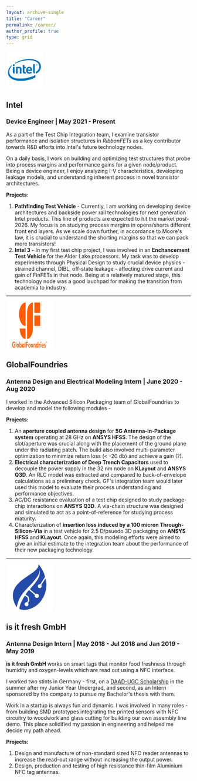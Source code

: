 ```yaml
---
layout: archive-single
title: "Career"
permalink: /career/
author_profile: true
type: grid
---
```


<img src="/images/intel.png" alt="image" width="100" height="100">

## Intel
### Device Engineer | May 2021 - Present 

As a part of the Test Chip Integration team, I examine transistor performance and isolation structures in _RibbonFETs_ as a key contributor towards R&D efforts into Intel's future technology nodes. 

On a daily basis, I work on building and optimizing test structures that probe into process margins and performance gains for a given node/product. Being a device engineer, I enjoy analyzing I-V characteristics, developing leakage models, and understanding inherent process in novel transistor architectures.

**Projects**:
1. **Pathfinding Test Vehicle** - Currently, I am working on developing device architectures and backside power rail technologies for next generation Intel products. This line of products are expected to hit the market post-2026. My focus is on studying process margins in opens/shorts different front end layers. As we scale down further, in accordance to Moore's law, it is crucial to understand the shorting margins so that we can pack more transistors!
2. **Intel 3** - In my first test chip project, I was involved in an **Enchancement Test Vehicle** for the Alder Lake processors. My task was to develop experiments through Physical Design to study crucial device physics - strained channel, DIBL, off-state leakage - affecting drive current and gain of FinFETs in that node. Being at a relatively matured stage, this technology node was a good lauchpad for making the transition from academia to industry.

-----
![GF logo](/images/GlobalFoundries-New-Logo.png)
## GlobalFoundries
### Antenna Design and Electrical Modeling Intern | June 2020 - Aug 2020

I worked in the Advanced Silicon Packaging team of GlobalFoundries to develop and model the following modules -

**Projects:**
1. An **aperture coupled antenna design** for **5G Antenna-in-Package system** operating at 28 GHz on **ANSYS HFSS**. The design of the slot/aperture was crucial along with the placement of the ground plane under the radiating patch. The build also involved multi-parameter optimization to minimize return loss (< -20 db) and achieve a gain (?). 
2. **Electrical characterization of Deep Trench Capacitors** used to decouple the power supply in the 32 nm node on **KLayout** and **ANSYS Q3D**. An RLC model was extracted and compared to back-of-envelope calculations as a preliminary check. GF's integration team would later used this model to evaluate their process understanding and performance objectives.
3. AC/DC resistance evaluation of a test chip designed to study package-chip interactions on **ANSYS Q3D**. A via-chain structure was designed and simulated to act as a point-of-reference for studying process maturity.
4. Characterization of **insertion loss induced by a 100 micron Through-Silicon-Via** in a test vehicle for 2.5 D/psuedo 3D packaging on **ANSYS HFSS** and **KLayout**. Once again, this modeling efforts were aimed to give an initial estimate to the integration team about the performance of their new packaging technology.

-----

![isitfresh logo](/images/isitfresh.png)
## is it fresh GmbH
### Antenna Design Intern | May 2018 - Jul 2018 and Jan 2019 - May 2019

**is it fresh GmbH** works on smart tags that monitor food freshness through humidity and oxygen-levels which are read out using a NFC interface.

I worked two stints in Germany - first, on a [DAAD-UGC Scholarship](https://www.daad.in/en/2021/06/30/daad-ugc-project-based-personnel-exchange-programme-ppp-2021/) in the summer after my Junior Year Undergrad, and second, as an Intern sponsored by the company to pursue my Bachelor's thesis with them.

Work in a startup is always fun and dynamic. I was involved in many roles - from building SMD prototypes integrating the printed sensors with NFC circuitry to woodwork and glass cutting for building our own assembly line demo. This place solidified my passion in engineering and helped me decide my path ahead. 

**Projects:**
1. Design and manufacture of non-standard sized NFC reader antennas to increase the read-out range without increasing the output power.
2. Design, production and testing of high resistance thin-film Aluminium NFC tag antennas.

<!---
{% if author.googlescholar %}
  You can also find my articles on <u><a href="{{author.googlescholar}}">my Google Scholar profile</a>.</u>
{% endif %}

{% include base_path %}

{% for post in site.publications reversed %}
  {% include archive-single.html %}
{% endfor %}
--->
